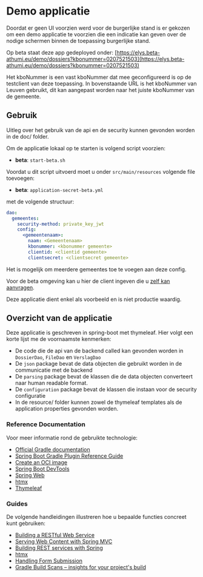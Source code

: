 # Demo applicatie
Doordat er geen UI voorzien werd voor de burgerlijke stand is er gekozen om een demo applicatie te voorzien die een indicatie kan geven over de 
nodige schermen binnen de toepassing burgerlijke stand. 

Op beta staat deze app gedeployed onder: [https://elys.beta-athumi.eu/demo/dossiers?kbonummer=0207521503](https://elys.beta-athumi.eu/demo/dossiers?kbonummer=0207521503)

Het kboNummer is een vast kboNummer dat mee geconfigureerd is op de testclient van deze toepassing. In bovenstaande URL is het kboNummer van Leuven gebruikt, dit kan aangepast worden naar het juiste kboNummer van de gemeente.


## Gebruik
Uitleg over het gebruik van de api en de security kunnen gevonden worden in de doc/ folder.

Om de applicatie lokaal op te starten is volgend script voorzien:
- **beta**: `start-beta.sh`

Voordat u dit script uitvoerd moet u onder `src/main/resources` volgende file toevoegen:
- **beta**: `application-secret-beta.yml`

met de volgende structuur:
```yaml
dao:
  gemeentes:
    security-method: private_key_jwt
    config:
      <gemeentenaam>:
        naam: <Gemeentenaam>
        kbonummer: <kbonummer gemeente>
        clientid: <clientid gemeente>
        clientsecret: <clientsecret gemeente>
```
Het is mogelijk om meerdere gemeentes toe te voegen aan deze config.

Voor de beta omgeving kan u hier de client ingeven die u [zelf kan aanvragen](../../../algemeen/security/client-aanvragen.md).

Deze applicatie dient enkel als voorbeeld en is niet productie waardig.

## Overzicht van de applicatie
Deze applicatie is geschreven in spring-boot met thymeleaf.
Hier volgt een korte lijst me de voornaamste kenmerken:
* De code die de api van de backend called kan gevonden worden in `DossierDao`, `FileDao` en `VerslagDao`
* De `json` package bevat de data objecten die gebruikt worden in de communicatie met de backend
* De `parsing` package bevat de klassen die de data objecten converteert naar human readable format.
* De `configuration` package bevat de klassen die instaan voor de security configuratie
* In de resource/ folder kunnen zowel de thymeleaf templates als de application properties gevonden worden.

### Reference Documentation

Voor meer informatie rond de gebruikte technologie:

* [Official Gradle documentation](https://docs.gradle.org)
* [Spring Boot Gradle Plugin Reference Guide](https://docs.spring.io/spring-boot/3.3.3/gradle-plugin)
* [Create an OCI image](https://docs.spring.io/spring-boot/3.3.3/gradle-plugin/packaging-oci-image.html)
* [Spring Boot DevTools](https://docs.spring.io/spring-boot/docs/3.3.3/reference/htmlsingle/index.html#using.devtools)
* [Spring Web](https://docs.spring.io/spring-boot/docs/3.3.3/reference/htmlsingle/index.html#web)
* [htmx](https://github.com/wimdeblauwe/htmx-spring-boot)
* [Thymeleaf](https://docs.spring.io/spring-boot/docs/3.3.3/reference/htmlsingle/index.html#web.servlet.spring-mvc.template-engines)

### Guides

De volgende handleidingen illustreren hoe u bepaalde functies concreet kunt gebruiken:

* [Building a RESTful Web Service](https://spring.io/guides/gs/rest-service/)
* [Serving Web Content with Spring MVC](https://spring.io/guides/gs/serving-web-content/)
* [Building REST services with Spring](https://spring.io/guides/tutorials/rest/)
* [htmx](https://www.youtube.com/watch?v=j-rfPoXe5aE)
* [Handling Form Submission](https://spring.io/guides/gs/handling-form-submission/)
* [Gradle Build Scans – insights for your project's build](https://scans.gradle.com#gradle)

